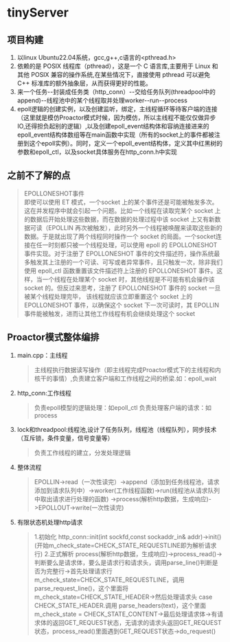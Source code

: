 # tinyServer
## 项目构建
1. 以linux Ubuntu22.04系统，gcc,g++,c语言的<pthread.h>
2. 依赖的是 POSIX 线程库（pthread），这是一个 C 语言库,主要用于 Linux 和其他 POSIX 兼容的操作系统,在某些情况下，直接使用 pthread 可以避免 C++ 标准库的额外抽象层，从而获得更好的性能。
3. 来一个任务--封装成任务类（http_conn）--交给任务队列(threadpool中的append)--线程池中的某个线程取并处理worker--run--process
4. epoll逻辑的创建实例，以及创建监听，绑定，主线程循环等待客户端的连接（这里就是模仿Proactor模式时候，因为模仿，所以主线程不能仅仅做异步IO,还得担负起别的逻辑）,以及创建epoll_event结构体和容纳连接进来的epoll_event结构体数组等在main函数中实现（所有的socket上的事件都被注册到这个epoll实例）。同时，定义一个epoll_event结构体，定义其中红黑树的参数和epoll_ctl，以及socket具体服务在http_conn.h中实现

## 之前不了解的点
> EPOLLONESHOT事件  
即使可以使用 ET 模式，一个socket 上的某个事件还是可能被触发多次。这在并发程序中就会引起一个问题。比如一个线程在读取完某个 socket 上的数据后开始处理这些数据，而在数据的处理过程中该 socket 上又有新数据可读（EPOLLIN 再次被触发），此时另外一个线程被唤醒来读取这些新的数据。于是就出现了两个线程同时操作一个 socket 的局面。一个socket连接在任一时刻都只被一个线程处理，可以使用 epoll 的 EPOLLONESHOT 事件实现。对于注册了 EPOLLONESHOT 事件的文件描述符，操作系统最多触发其上注册的一个可读、可写或者异常事件，且只触发一次，除非我们使用 epoll_ctl 函数重置该文件描述符上注册的 EPOLLONESHOT 事件。这样，当一个线程在处理某个 socket 时，其他线程是不可能有机会操作该 socket 的。但反过来思考，注册了 EPOLLONESHOT 事件的 socket 一旦被某个线程处理完毕， 该线程就应该立即重置这个 socket 上的 EPOLLONESHOT 事件，以确保这个 socket 下一次可读时，其 EPOLLIN 事件能被触发，进而让其他工作线程有机会继续处理这个 socket

## Proactor模式整体编排
1. main.cpp：主线程
   > 主线程执行数据读写操作（即主线程完成Proactor模式下的主线程和内核干的事情）,负责建立客户端和工作线程之间的桥梁.如：epoll_wait
2. http_conn:工作线程
   > 负责epoll模型的逻辑处理：如epoll_ctl
   > 负责处理客户端的请求：如process
3. lock和threadpool:线程池,设计了任务队列，线程池（线程队列），同步技术（互斥锁，条件变量，信号变量等）
   > 负责工作线程的建立，分发处理逻辑
4. 整体流程
   > EPOLLIN->read（一次性读完）->append（添加到任务线程池，请求添加到请求队列中）->worker(工作线程函数)->run(线程池从请求队列中取出请求进行处理的函数) ->process(解析http数据，生成响应)->EPOLLOUT->write(一次性读完)
5. 有限状态机处理http请求
   > 1.初始化
     http_conn::init(int sockfd,const sockaddr_in& addr)->init()(开始m_check_state=CHECK_STATE_REQUESTLINE即为解析请求行)
     2.正式解析
     process(解析http数据，生成响应)->process_read()->判断要么是请求体，要么是请求行和请求头，调用parse_line()判断是否为完整行->首先处理请求行m_check_state=CHECK_STATE_REQUESTLINE，调用
     parse_request_line()，这个里面将m_check_state=CHECK_STATE_HEADER->然后处理请求头 case CHECK_STATE_HEADER.调用 parse_headers(text)，这个里面m_check_state = CHECK_STATE_CONTENT->最后处理请求体->有请求体的返回GET_REQUEST状态，无请求的请求头返回GET_REQUEST状态，process_read()里面遇到GET_REQUEST状态->do_request()
     